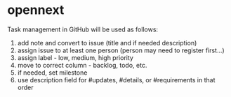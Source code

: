 # opennext

Task management in GitHub will be used as follows:
  1. add note and convert to issue (title and if needed description)
  2. assign issue to at least one person (person may need to register first...)
  3. assign label - low, medium, high priority
  4. move to correct column - backlog, todo, etc.
  5. if needed, set milestone
  6. use description field for #updates, #details, or #requirements in that order
